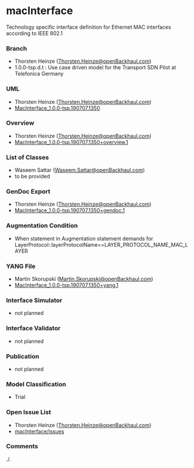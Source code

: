 # macInterface
Technology specific interface definition for Ethernet MAC interfaces according to IEEE 802.1

### Branch
- Thorsten Heinze (Thorsten.Heinze@openBackhaul.com)
- 1.0.0-tsp.d.t : Use case driven model for the Transport SDN Pilot at Telefonica Germany

### UML
- Thorsten Heinze (Thorsten.Heinze@openBackhaul.com)
- [MacInterface_1.0.0-tsp.190707.1350](./MacInterface_1.0.0-tsp.190707.1350.zip)

### Overview 
- Thorsten Heinze (Thorsten.Heinze@openBackhaul.com)
- [MacInterface_1.0.0-tsp.190707.1350+overview.1](./MacInterface_1.0.0-tsp.190707.1350+overview.1.png)

### List of Classes
- Waseem Sattar (Waseem.Sattar@openBackhaul.com)
- to be provided

### GenDoc Export
- Thorsten Heinze (Thorsten.Heinze@openBackhaul.com)
- [MacInterface_1.0.0-tsp.190707.1350+gendoc.1](./MacInterface_1.0.0-tsp.190707.1350+gendoc.1.docx)

### Augmentation Condition
- When statement in Augmentation statement demands for LayerProtocol::layerProtocolName==LAYER_PROTOCOL_NAME_MAC_LAYER

### YANG File
- Martin Skorupski (Martin.Skorupski@openBackhaul.com)
- [MacInterface_1.0.0-tsp.190707.1350+yang.1](./MacInterface_1.0.0-tsp.190707.1350+yang.1.zip)

### Interface Simulator
- not planned 

### Interface Validator
- not planned

### Publication
- not planned

### Model Classification
- Trial

### Open Issue List
- Thorsten Heinze (Thorsten.Heinze@openBackhaul.com)
- [macInterface/issues](../../issues)

### Comments
./.
